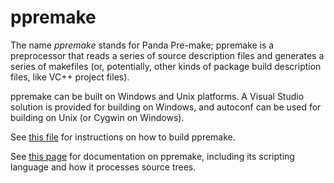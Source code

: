 # ppremake

The name _ppremake_ stands for Panda Pre-make; ppremake is a preprocessor that reads a series of source description files and generates a series of makefiles (or, potentially, other kinds of package build description files, like VC++ project files).

ppremake can be built on Windows and Unix platforms. A Visual Studio solution is provided for building on Windows, and autoconf can be used for building on Unix (or Cygwin on Windows).

See [this file](doc/BUILD_FROM_SOURCE.txt) for instructions on how to build ppremake.

See [this page](doc/ppremake.html) for documentation on ppremake, including its scripting language and how it processes source trees.
